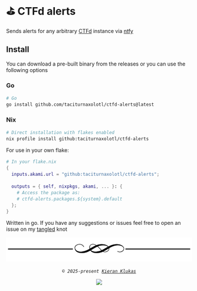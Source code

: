# ⛳ CTFd alerts

Sends alerts for any arbitrary [CTFd](https://ctfd.io/) instance via [ntfy](https://ntfy.sh/)

## Install

You can download a pre-built binary from the releases or you can use the following options

### Go

```bash
# Go
go install github.com/taciturnaxolotl/ctfd-alerts@latest
```

### Nix

```bash
# Direct installation with flakes enabled
nix profile install github:taciturnaxolotl/ctfd-alerts
```

For use in your own flake:

```nix
# In your flake.nix
{
  inputs.akami.url = "github:taciturnaxolotl/ctfd-alerts";

  outputs = { self, nixpkgs, akami, ... }: {
    # Access the package as:
    # ctfd-alerts.packages.${system}.default
  };
}
```

Written in go. If you have any suggestions or issues feel free to open an issue on my [tangled](https://tangled.sh/@dunkirk.sh/ctfd-alerts) knot

<p align="center">
	<img src="https://raw.githubusercontent.com/taciturnaxolotl/carriage/master/.github/images/line-break.svg" />
</p>

<p align="center">
	<i><code>&copy 2025-present <a href="https://github.com/taciturnaxolotl">Kieran Klukas</a></code></i>
</p>

<p align="center">
	<a href="https://github.com/taciturnaxolotl/ctfd-alerts/blob/master/LICENSE.md"><img src="https://img.shields.io/static/v1.svg?style=for-the-badge&label=License&message=MIT&logoColor=d9e0ee&colorA=363a4f&colorB=b7bdf8"/></a>
</p>
